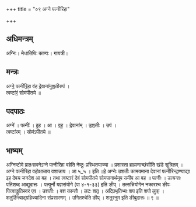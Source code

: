 +++
title = "०९ अग्ने पत्नीरिहा"

+++
## अधिमन्त्रम्
अग्निः। मेधातिथिः काण्वः। गायत्री।

## मन्त्रः
अग्ने॒ पत्नी॑रि॒हा व॑ह दे॒वाना॑मुश॒तीरुप॑ ।  
त्वष्टा॑रं॒ सोम॑पीतये ॥

## पदपाठः
अग्ने॑ । पत्नीः॑ । इ॒ह । आ । व॒ह॒ । दे॒वाना॑म् । उ॒श॒तीः । उप॑ ।  
त्वष्टा॑रम् । सोम॑ऽपीतये ॥

## भाष्यम्
अग्निष्टोमे प्रातःसवनेऽग्ने पत्नीरिहा वहेति नेष्टुः प्रस्थितयाज्या । प्रशास्ता ब्राह्मणाच्छंसीति खंडे सूत्रितम् । अग्ने पत्नीरिहा वहोक्षान्नाय वशान्नाय । आ ५_५ । इति ॥हे अग्नेः उशतीः कामयमाना देवानां पत्नीरिन्द्राण्याद्या इह देवय जनदेश आ वह । तथा त्वष्टारं देवं सोमपीतये सोमपानार्थमुप समीप आ वह ॥ पत्नीः । डत्यन्तः पतिशब्द आद्युदात्तः । पत्युर्नो यज्ञसंयोगे (पा ४-१-३३) इति ङीप् । तत्सन्नियोगेन नकारश्च ङीपः पित्त्वाड्डुतिस्वर एव । उशतीः । वश कान्तौ । लटः शतृ । अदिप्रभृतिभ्यः शप इति शपो लुक् । शतुर्ङित्त्वाद्ग्रहिज्यादिना संप्रसारणम् । उगितश्चेति ङीप् । शतुरनुम इति ङीबुदात्तः ॥ ९ ॥